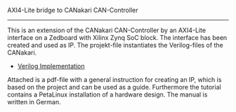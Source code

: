 AXI4-Lite bridge to CANakari CAN-Controller
____________________________________________

This is an extension of the CANakari CAN-Controller by an AXI4-Lite interface on a Zedboard with Xilinx Zynq SoC block.
The interface has been created and used as IP.
The projekt-file instantiates the Verilog-files of the CANakari.
* [Verilog Implementation](../main/Verilog)

Attached is a pdf-file with a general instruction for creating an IP, 
which is based on the project and can be used as a guide.
Furthermore the tutorial contains a PetaLinux installation of a hardware design.
The manual is written in German.
